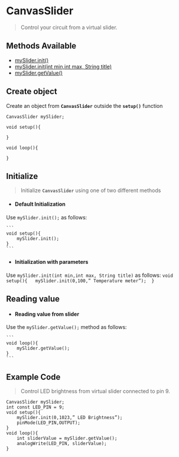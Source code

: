 <div id="cs"></div>

# CanvasSlider
> Control your circuit from a virtual slider.


## Methods Available

- [mySlider.init()](CanvasSlider/canvas-slider.md?id=cs-i-di)
- [mySlider.init(int min,int max, String title)](CanvasSlider/canvas-slider.md?id=cs-i-iwp)
- [mySlider.getValue()](CanvasSlider/canvas-slider.md?id=cs-rv)

<div id="cs-co"></div>

## Create object 
Create an object from **<code>CanvasSlider</code>** outside the **<code>setup()</code>** function

```       
CanvasSlider mySlider; 

void setup(){ 

} 

void loop(){ 

}
```

<div id="cs-i"></div>

## Initialize

> Initialize **<code>CanvasSlider</code>** using one of two different methods

<div id="cs-i-di"></div>

* #### Default Initialization
Use <code>mySlider.init();</code> as follows:

	```
	void setup(){  
		mySlider.init();
	} 
	```


<div id="cs-i-iwp"></div>


* #### Initialization with parameters
Use <code>mySlider.init(int min,int max, String title)</code> as follows:
	```
	void setup(){  
		mySlider.init(0,100,” Temperature meter”); 
	} 
	```


<div id="cs-rv"></div>

## Reading value 
* #### Reading value from slider
Use the <code>mySlider.getValue();</code> method as follows:
	
	```	
	void loop(){ 
		mySlider.getValue(); 
	}	 
	```

<div id="cs-cec"></div>


## Example Code

> Control LED brightness from virtual slider connected to pin 9.

	CanvasSlider mySlider; 
	int const LED_PIN = 9; 
	void setup(){ 
		mySlider.init(0,1023,” LED Brightness”); 
		pinMode(LED_PIN,OUTPUT); 
	} 
	void loop(){ 
		int sliderValue = mySlider.getValue(); 
		analogWrite(LED_PIN, sliderValue); 
	} 


